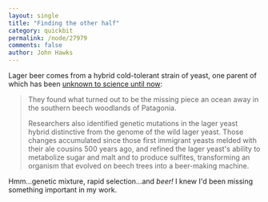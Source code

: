 ```yaml
---
layout: single 
title: "Finding the other half" 
category: quickbit
permalink: /node/27979
comments: false 
author: John Hawks 
---
```


Lager beer comes from a hybrid cold-tolerant strain of yeast, one parent of which has been <a href="http://www.ibtimes.com/articles/202349/20110823/yeast-lager-beer-university-of-wisconsin-madison-saccharomyces-cerevisiae-stowaway-patagonia-alcohol.htm">unknown to science until now</a>: 

<blockquote>They found what turned out to be the missing piece an ocean away in the southern beech woodlands of Patagonia.

Researchers also identified genetic mutations in the lager yeast hybrid distinctive from the genome of the wild lager yeast. Those changes accumulated since those first immigrant yeasts melded with their ale cousins 500 years ago, and refined the lager yeast's ability to metabolize sugar and malt and to produce sulfites, transforming an organism that evolved on beech trees into a beer-making machine.</blockquote>

Hmm...genetic mixture, rapid selection...and <i>beer!</i> I knew I'd been missing something important in my work. 

